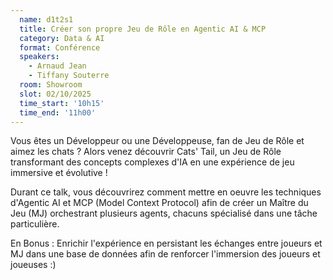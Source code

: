 ```yaml
---
  name: d1t2s1
  title: Créer son propre Jeu de Rôle en Agentic AI & MCP
  category: Data & AI
  format: Conférence
  speakers: 
    - Arnaud Jean
    - Tiffany Souterre
  room: Showroom
  slot: 02/10/2025
  time_start: '10h15'
  time_end: '11h00'
---
```

Vous êtes un Développeur ou une Développeuse, fan de Jeu de Rôle et aimez les chats ? Alors venez découvrir Cats' Tail, un Jeu de Rôle transformant des concepts complexes d'IA en une expérience de jeu immersive et évolutive !

Durant ce talk, vous découvrirez comment mettre en oeuvre les techniques d'Agentic AI et MCP (Model Context Protocol) afin de créer un Maître du Jeu (MJ) orchestrant plusieurs agents, chacuns spécialisé dans une tâche particulière.

En Bonus : Enrichir l'expérience en persistant les échanges entre joueurs et MJ dans une base de données afin de renforcer l'immersion des joueurs et joueuses :)
